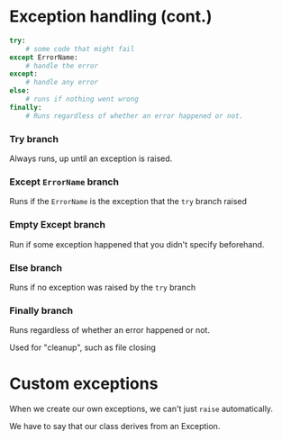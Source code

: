 # Exception handling (cont.)

```python
try:
    # some code that might fail
except ErrorName:
    # handle the error
except:
    # handle any error
else:
    # runs if nothing went wrong
finally:
    # Runs regardless of whether an error happened or not.
```

### Try branch

Always runs, up until an exception is raised.

### Except `ErrorName` branch

Runs if the `ErrorName` is the exception that
the `try` branch raised

### Empty Except branch

Run if some exception happened that you didn't
specify beforehand.

### Else branch

Runs if no exception was raised by the `try` branch

### Finally branch

Runs regardless of whether an error happened or not.

Used for "cleanup", such as file closing


# Custom exceptions

When we create our own exceptions,
we can't just `raise` automatically.

We have to say that our class
derives from an Exception.
